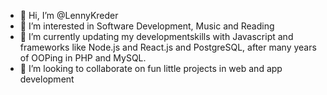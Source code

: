 - 👋 Hi, I’m @LennyKreder
- 👀 I’m interested in Software Development, Music and Reading
- 🌱 I’m currently updating my developmentskills with Javascript and frameworks like Node.js and React.js and PostgreSQL, after many years of OOPing in PHP and MySQL.
- 💞️ I’m looking to collaborate on fun little projects in web and app development

